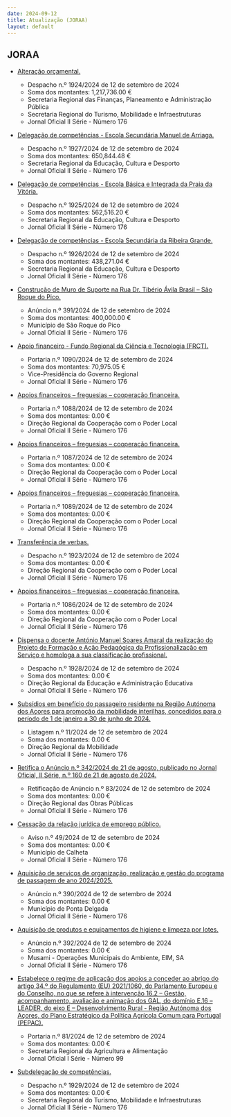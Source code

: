 ```yaml
---
date: 2024-09-12
title: Atualização (JORAA)
layout: default
---
```

## JORAA

* [Alteração orçamental.](https://jo.azores.gov.pt/#/ato/16c3df2d-2ad1-4347-b097-f00d35794219)
  * Despacho n.º 1924/2024 de 12 de setembro de 2024
  * Soma dos montantes: 1,217,736.00 €
  * Secretaria Regional das Finanças, Planeamento e Administração Pública
  * Secretaria Regional do Turismo, Mobilidade e Infraestruturas
  * Jornal Oficial II Série - Número 176

* [Delegação de competências - Escola Secundária Manuel de Arriaga.](https://jo.azores.gov.pt/#/ato/6cff24f5-da8a-4829-8198-1aedceb7ceff)
  * Despacho n.º 1927/2024 de 12 de setembro de 2024
  * Soma dos montantes: 650,844.48 €
  * Secretaria Regional da Educação, Cultura e Desporto
  * Jornal Oficial II Série - Número 176

* [Delegação de competências - Escola Básica e Integrada da Praia da Vitória.](https://jo.azores.gov.pt/#/ato/ad5cb66c-c1df-41a2-8a24-c431ed197da4)
  * Despacho n.º 1925/2024 de 12 de setembro de 2024
  * Soma dos montantes: 562,516.20 €
  * Secretaria Regional da Educação, Cultura e Desporto
  * Jornal Oficial II Série - Número 176

* [Delegação de competências - Escola Secundária da Ribeira Grande.](https://jo.azores.gov.pt/#/ato/c53c08e7-0a96-4108-93f4-2be4c9efc3cf)
  * Despacho n.º 1926/2024 de 12 de setembro de 2024
  * Soma dos montantes: 438,271.04 €
  * Secretaria Regional da Educação, Cultura e Desporto
  * Jornal Oficial II Série - Número 176

* [Construção de Muro de Suporte na Rua Dr. Tibério Ávila Brasil – São Roque do Pico.](https://jo.azores.gov.pt/#/ato/7d859efc-c1b1-4e28-8ecd-4ee807c89cf2)
  * Anúncio n.º 391/2024 de 12 de setembro de 2024
  * Soma dos montantes: 400,000.00 €
  * Município de São Roque do Pico
  * Jornal Oficial II Série - Número 176

* [Apoio financeiro - Fundo Regional da Ciência e Tecnologia (FRCT).](https://jo.azores.gov.pt/#/ato/e5f2a3ec-d7a0-4259-8535-51a7edc2ebc6)
  * Portaria n.º 1090/2024 de 12 de setembro de 2024
  * Soma dos montantes: 70,975.05 €
  * Vice-Presidência do Governo Regional
  * Jornal Oficial II Série - Número 176

* [Apoios financeiros – freguesias – cooperação financeira.](https://jo.azores.gov.pt/#/ato/b974501e-9a46-4d21-944c-236737bc4b41)
  * Portaria n.º 1088/2024 de 12 de setembro de 2024
  * Soma dos montantes: 0.00 €
  * Direção Regional da Cooperação com o Poder Local
  * Jornal Oficial II Série - Número 176

* [Apoios financeiros – freguesias – cooperação financeira.](https://jo.azores.gov.pt/#/ato/15ee60d4-533a-4e2b-b144-a4fc6fc64f99)
  * Portaria n.º 1087/2024 de 12 de setembro de 2024
  * Soma dos montantes: 0.00 €
  * Direção Regional da Cooperação com o Poder Local
  * Jornal Oficial II Série - Número 176

* [Apoios financeiros – freguesias – cooperação financeira.](https://jo.azores.gov.pt/#/ato/ea53ce5c-acff-4493-bb33-728d5c0090b7)
  * Portaria n.º 1089/2024 de 12 de setembro de 2024
  * Soma dos montantes: 0.00 €
  * Direção Regional da Cooperação com o Poder Local
  * Jornal Oficial II Série - Número 176

* [Transferência de verbas.](https://jo.azores.gov.pt/#/ato/eb265e1b-1cf7-4b11-b22d-f0d9fb964dd7)
  * Despacho n.º 1923/2024 de 12 de setembro de 2024
  * Soma dos montantes: 0.00 €
  * Direção Regional da Cooperação com o Poder Local
  * Jornal Oficial II Série - Número 176

* [Apoios financeiros – freguesias – cooperação financeira.](https://jo.azores.gov.pt/#/ato/0df289e2-1897-46bc-95f8-8e9ade408c29)
  * Portaria n.º 1086/2024 de 12 de setembro de 2024
  * Soma dos montantes: 0.00 €
  * Direção Regional da Cooperação com o Poder Local
  * Jornal Oficial II Série - Número 176

* [Dispensa o docente António Manuel Soares Amaral da realização do Projeto de Formação e Ação Pedagógica da Profissionalização em Serviço e homologa a sua classificação profissional.](https://jo.azores.gov.pt/#/ato/351dad3b-e21b-44ff-8548-4d81edf24e4d)
  * Despacho n.º 1928/2024 de 12 de setembro de 2024
  * Soma dos montantes: 0.00 €
  * Direção Regional da Educação e Administração Educativa
  * Jornal Oficial II Série - Número 176

* [Subsídios em benefício do passageiro residente na Região Autónoma dos Açores para promoção da mobilidade interilhas, concedidos para o período de 1 de janeiro a 30 de junho de 2024.](https://jo.azores.gov.pt/#/ato/32c05e07-ea7a-4b4f-b065-6bdad7f886a5)
  * Listagem n.º 11/2024 de 12 de setembro de 2024
  * Soma dos montantes: 0.00 €
  * Direção Regional da Mobilidade
  * Jornal Oficial II Série - Número 176

* [Retifica o Anúncio n.º 342/2024 de 21 de agosto, publicado no Jornal Oficial, II Série, n.º 160 de 21 de agosto de 2024.](https://jo.azores.gov.pt/#/ato/2599c2a4-cb4e-4ae4-a479-c13462e27b6c)
  * Retificação de Anúncio n.º 83/2024 de 12 de setembro de 2024
  * Soma dos montantes: 0.00 €
  * Direção Regional das Obras Públicas
  * Jornal Oficial II Série - Número 176

* [Cessação da relação jurídica de emprego público.](https://jo.azores.gov.pt/#/ato/d8ea0370-5cb2-43dc-9802-5c0186b376a9)
  * Aviso n.º 49/2024 de 12 de setembro de 2024
  * Soma dos montantes: 0.00 €
  * Município de Calheta
  * Jornal Oficial II Série - Número 176

* [Aquisição de serviços de organização, realização e gestão do programa de passagem de ano 2024/2025.](https://jo.azores.gov.pt/#/ato/50053730-ef89-4315-87cc-126a417c337f)
  * Anúncio n.º 390/2024 de 12 de setembro de 2024
  * Soma dos montantes: 0.00 €
  * Município de Ponta Delgada
  * Jornal Oficial II Série - Número 176

* [Aquisição de produtos e equipamentos de higiene e limpeza por lotes.](https://jo.azores.gov.pt/#/ato/c4c2fa12-3411-4ee5-ab2a-4eb69a02dc55)
  * Anúncio n.º 392/2024 de 12 de setembro de 2024
  * Soma dos montantes: 0.00 €
  * Musami - Operações Municipais do Ambiente, EIM, SA
  * Jornal Oficial II Série - Número 176

* [Estabelece o regime de aplicação dos apoios a conceder ao abrigo do artigo 34.º do Regulamento (EU) 2021/1060, do Parlamento Europeu e do Conselho, no que se refere à intervenção 16.2 – Gestão, acompanhamento, avaliação e animação dos GAL, do domínio E.16 – LEADER, do eixo E – Desenvolvimento Rural - Região Autónoma dos Açores, do Plano Estratégico da Política Agrícola Comum para Portugal (PEPAC).](https://jo.azores.gov.pt/#/ato/7378ea80-d7c0-47ce-96a6-86297c58888f)
  * Portaria n.º 81/2024 de 12 de setembro de 2024
  * Soma dos montantes: 0.00 €
  * Secretaria Regional da Agricultura e Alimentação
  * Jornal Oficial I Série - Número 99

* [Subdelegação de competências.](https://jo.azores.gov.pt/#/ato/9029252d-3c70-49b8-87bb-93137d0eff79)
  * Despacho n.º 1929/2024 de 12 de setembro de 2024
  * Soma dos montantes: 0.00 €
  * Secretaria Regional do Turismo, Mobilidade e Infraestruturas
  * Jornal Oficial II Série - Número 176
